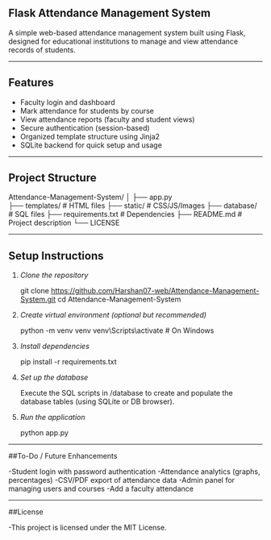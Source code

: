 ## Flask Attendance Management System

A simple web-based attendance management system built using Flask, designed for educational institutions to manage and view attendance records of students.

---

## Features

- Faculty login and dashboard
- Mark attendance for students by course
- View attendance reports (faculty and student views)
- Secure authentication (session-based)
- Organized template structure using Jinja2
- SQLite backend for quick setup and usage

---

## Project Structure

Attendance-Management-System/
│
├── app.py                 
├── templates/             # HTML files
├── static/                # CSS/JS/Images
├── database/              # SQL files
├── requirements.txt       # Dependencies 
├── README.md              # Project description
└── LICENSE                  

---

## Setup Instructions

1. *Clone the repository*
   
   git clone https://github.com/Harshan07-web/Attendance-Management-System.git
   cd Attendance-Management-System

2. *Create virtual environment (optional but recommended)*

    python -m venv venv
    venv\Scripts\activate   # On Windows

3. *Install dependencies*
   
    pip install -r requirements.txt

4. *Set up the database*

    Execute the SQL scripts in /database to create and populate the database tables (using SQLite or DB browser).

5. *Run the application*

    python app.py

---

##To-Do / Future Enhancements

-Student login with password authentication
-Attendance analytics (graphs, percentages)
-CSV/PDF export of attendance data
-Admin panel for managing users and courses
-Add a faculty attendance 

---

##License

-This project is licensed under the MIT License.


